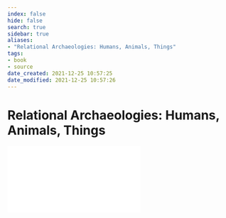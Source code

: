 ```yaml
---
index: false
hide: false
search: true
sidebar: true
aliases:
- "Relational Archaeologies: Humans, Animals, Things"
tags:
- book
- source
date_created: 2021-12-25 10:57:25
date_modified: 2021-12-25 10:57:26
---
```


# Relational Archaeologies: Humans, Animals, Things

![](Christopher%20Watts%20-%20Relational%20Archaeologies_%20Humans,%20Animals,%20Things-Routledge%20(2013)%201.pdf)